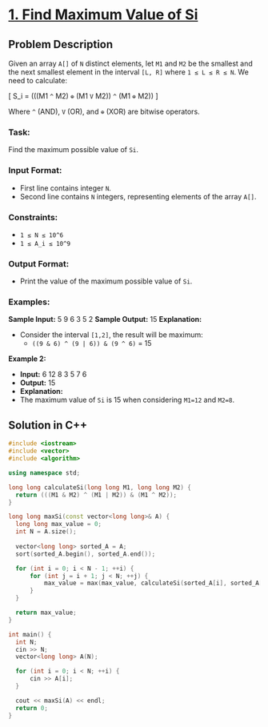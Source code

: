 # [1. Find Maximum Value of Si](https://www.hackerrank.com/challenges/and-xor-or/problem?isFullScreen=true)

## Problem Description

Given an array `A[]` of `N` distinct elements, let `M1` and `M2` be the smallest and the next smallest element in the interval `[L, R]` where `1 ≤ L ≤ R ≤ N`. We need to calculate:

\[ S_i = (((M1 `^` M2) `⊕` (M1 `V` M2)) `^` (M1 `⊕` M2)) \]

Where `^` (AND), `V` (OR), and `⊕` (XOR) are bitwise operators.

### Task:
Find the maximum possible value of `Si`.

### Input Format:
- First line contains integer `N`.
- Second line contains `N` integers, representing elements of the array `A[]`.

### Constraints:
- `1 ≤ N ≤ 10^6`
- `1 ≤ A_i ≤ 10^9`

### Output Format:
- Print the value of the maximum possible value of `Si`.

### Examples:

**Sample Input:**
5
9 6 3 5 2
**Sample Output:**
15
**Explanation:**
- Consider the interval `[1,2]`, the result will be maximum:
  - `((9 & 6) ^ (9 | 6)) & (9 ^ 6)` = 15

**Example 2:**
- **Input:**
  6
  12 8 3 5 7 6
- **Output:**
  15
- **Explanation:**
- The maximum value of `Si` is 15 when considering `M1=12` and `M2=8`.

## Solution in C++

```cpp
#include <iostream>
#include <vector>
#include <algorithm>

using namespace std;

long long calculateSi(long long M1, long long M2) {
  return (((M1 & M2) ^ (M1 | M2)) & (M1 ^ M2));
}

long long maxSi(const vector<long long>& A) {
  long long max_value = 0;
  int N = A.size();
  
  vector<long long> sorted_A = A;
  sort(sorted_A.begin(), sorted_A.end());

  for (int i = 0; i < N - 1; ++i) {
      for (int j = i + 1; j < N; ++j) {
          max_value = max(max_value, calculateSi(sorted_A[i], sorted_A[j]));
      }
  }

  return max_value;
}

int main() {
  int N;
  cin >> N;
  vector<long long> A(N);

  for (int i = 0; i < N; ++i) {
      cin >> A[i];
  }

  cout << maxSi(A) << endl;
  return 0;
}
```
